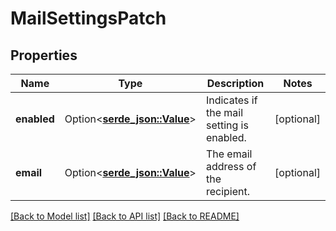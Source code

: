 # MailSettingsPatch

## Properties

Name | Type | Description | Notes
------------ | ------------- | ------------- | -------------
**enabled** | Option<[**serde_json::Value**](.md)> | Indicates if the mail setting is enabled. | [optional]
**email** | Option<[**serde_json::Value**](.md)> | The email address of the recipient. | [optional]

[[Back to Model list]](../README.md#documentation-for-models) [[Back to API list]](../README.md#documentation-for-api-endpoints) [[Back to README]](../README.md)


